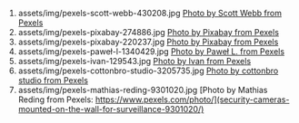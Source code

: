 1. assets/img/pexels-scott-webb-430208.jpg
   [Photo by Scott Webb from Pexels](https://www.pexels.com/photo/two-gray-bullet-security-cameras-430208/)
2. assets/img/pexels-pixabay-274886.jpg
   [Photo by Pixabay from Pexels](https://www.pexels.com/photo/abstract-barbed-wire-black-white-black-and-white-274886/)
3. assets/img/pexels-pixabay-220237.jpg
   [Photo by Pixabay from Pexels](https://www.pexels.com/photo/blur-chains-chrome-close-up-220237/)
4. assets/img/pexels-paweł-l-1340429.jpg
   [Photo by Paweł L. from Pexels](https://www.pexels.com/photo/grey-scale-photography-of-lamps-1340429/)
5. assets/img/pexels-ivan-129543.jpg
   [Photo by Ivan from Pexels](https://www.pexels.com/photo/silver-suit-case-129543/)
6. assets/img/pexels-cottonbro-studio-3205735.jpg
   [Photo by cottonbro studio from Pexels](https://www.pexels.com/photo/white-security-camera-3205735/)
7. assets/img/pexels-mathias-reding-9301020.jpg [Photo by Mathias Reding from Pexels: https://www.pexels.com/photo/](security-cameras-mounted-on-the-wall-for-surveillance-9301020/)
